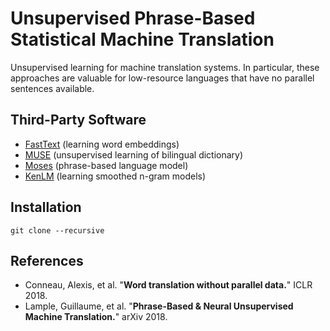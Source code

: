 # Unsupervised Phrase-Based Statistical Machine Translation

Unsupervised learning for machine translation systems. In particular, these approaches are valuable for low-resource languages that have no parallel sentences available. 

## Third-Party Software

- [FastText](https://github.com/facebookresearch/fastText) (learning word embeddings)
- [MUSE](https://github.com/facebookresearch/MUSE) (unsupervised learning of bilingual dictionary)
- [Moses](http://statmt.org/moses/) (phrase-based language model)
- [KenLM](https://github.com/kpu/kenlm) (learning smoothed n-gram models)

## Installation

    git clone --recursive 

## References

- Conneau, Alexis, et al. "**Word translation without parallel data.**" ICLR 2018. 
- Lample, Guillaume, et al. "**Phrase-Based & Neural Unsupervised Machine Translation.**" arXiv 2018.